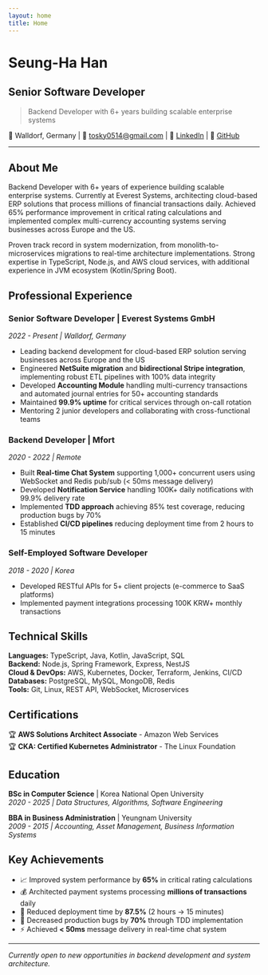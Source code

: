 ```yaml
---
layout: home
title: Home
---
```


# Seung-Ha Han
## Senior Software Developer

> Backend Developer with 6+ years building scalable enterprise systems

📍 Walldorf, Germany | 📧 [tosky0514@gmail.com](mailto:tosky0514@gmail.com) | 💼 [LinkedIn](https://linkedin.com/in/yourprofile) | 🐙 [GitHub](https://github.com/tosky1125)

---

## About Me

Backend Developer with 6+ years of experience building scalable enterprise systems. Currently at Everest Systems, architecting cloud-based ERP solutions that process millions of financial transactions daily. Achieved 65% performance improvement in critical rating calculations and implemented complex multi-currency accounting systems serving businesses across Europe and the US.

Proven track record in system modernization, from monolith-to-microservices migrations to real-time architecture implementations. Strong expertise in TypeScript, Node.js, and AWS cloud services, with additional experience in JVM ecosystem (Kotlin/Spring Boot).

## Professional Experience

### **Senior Software Developer** | Everest Systems GmbH
*2022 - Present | Walldorf, Germany*

- Leading backend development for cloud-based ERP solution serving businesses across Europe and the US
- Engineered **NetSuite migration** and **bidirectional Stripe integration**, implementing robust ETL pipelines with 100% data integrity
- Developed **Accounting Module** handling multi-currency transactions and automated journal entries for 50+ accounting standards
- Maintained **99.9% uptime** for critical services through on-call rotation
- Mentoring 2 junior developers and collaborating with cross-functional teams

### **Backend Developer** | Mfort
*2020 - 2022 | Remote*

- Built **Real-time Chat System** supporting 1,000+ concurrent users using WebSocket and Redis pub/sub (< 50ms message delivery)
- Developed **Notification Service** handling 100K+ daily notifications with 99.9% delivery rate
- Implemented **TDD approach** achieving 85% test coverage, reducing production bugs by 70%
- Established **CI/CD pipelines** reducing deployment time from 2 hours to 15 minutes

### **Self-Employed Software Developer**
*2018 - 2020 | Korea*

- Developed RESTful APIs for 5+ client projects (e-commerce to SaaS platforms)
- Implemented payment integrations processing 100K KRW+ monthly transactions

## Technical Skills

**Languages:** TypeScript, Java, Kotlin, JavaScript, SQL  
**Backend:** Node.js, Spring Framework, Express, NestJS  
**Cloud & DevOps:** AWS, Kubernetes, Docker, Terraform, Jenkins, CI/CD  
**Databases:** PostgreSQL, MySQL, MongoDB, Redis  
**Tools:** Git, Linux, REST API, WebSocket, Microservices

## Certifications

🏆 **AWS Solutions Architect Associate** - Amazon Web Services  
🏆 **CKA: Certified Kubernetes Administrator** - The Linux Foundation

## Education

**BSc in Computer Science** | Korea National Open University  
*2020 - 2025 | Data Structures, Algorithms, Software Engineering*

**BBA in Business Administration** | Yeungnam University  
*2009 - 2015 | Accounting, Asset Management, Business Information Systems*

## Key Achievements

- 📈 Improved system performance by **65%** in critical rating calculations
- 💰 Architected payment systems processing **millions of transactions** daily
- 🚀 Reduced deployment time by **87.5%** (2 hours → 15 minutes)
- 🐛 Decreased production bugs by **70%** through TDD implementation
- ⚡ Achieved **< 50ms** message delivery in real-time chat system

---

*Currently open to new opportunities in backend development and system architecture.*